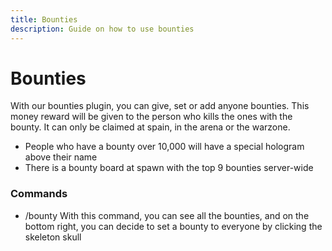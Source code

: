```yaml
---
title: Bounties
description: Guide on how to use bounties
---
```


# Bounties

With our bounties plugin, you can give, set or add anyone bounties. This money reward will be given to the person who kills the ones with the bounty. It can only be claimed at spain, in the arena or the warzone.
- People who have a bounty over 10,000 will have a special hologram above their name
- There is a bounty board at spawn with the top 9 bounties server-wide

### Commands

- /bounty
With this command, you can see all the bounties, and on the bottom right, you can decide to set a bounty to everyone by clicking the skeleton skull


